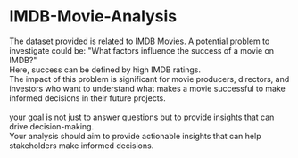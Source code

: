 # IMDB-Movie-Analysis
 The dataset provided is related to IMDB Movies. A potential problem to investigate could be: "What factors influence the success of a movie on IMDB?" <br>
 Here, success can be defined by high IMDB ratings. <br>
 The impact of this problem is significant for movie producers, directors, and investors who want to understand what makes a movie successful to make informed decisions in their future projects.
 <br>
 <br>
 your goal is not just to answer questions but to provide insights that can drive decision-making. <br>
 Your analysis should aim to provide actionable insights that can help stakeholders make informed decisions.
  <br>
  <br>
